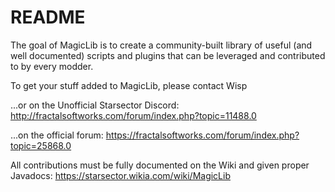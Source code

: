 # README

The goal of MagicLib is to create a community-built library of useful (and well documented) scripts and plugins that can be leveraged and contributed to by every modder.

To get your stuff added to MagicLib, please contact Wisp

...or on the Unofficial Starsector Discord:
http://fractalsoftworks.com/forum/index.php?topic=11488.0

...on the official forum:
https://fractalsoftworks.com/forum/index.php?topic=25868.0

All contributions must be fully documented on the Wiki and given proper Javadocs:
https://starsector.wikia.com/wiki/MagicLib
